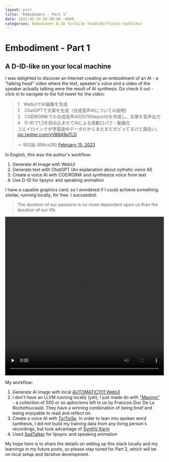 ```yaml
---
layout: post
title: "Embodiment - Part 1"
date: 2023-05-24 00:00:00 -0000
categories: Embodiment D-ID TorToiSe StableDiffusion SadTalker
---
```


# Embodiment - Part 1

## A D-ID-like on your local machine 

I was delighted to discover an Internet creating an embodiment of an AI - a "talking head" video where the text, speaker's voice and a video of the speaker actually talking were the result of AI synthesis.
Do check it out - click in to navigate to the full tweet for the video:

<blockquote class="twitter-tweet"><p lang="ja" dir="ltr">1　WebUIでAI画像を生成<br>2　ChatGPTで文章を生成（合成音声AIについての説明）<br>3　COEIROINKでの合成音声AI(25/100epoch)を作成し、文章を音声出力<br>4　D-IDで1,3を読み込ませてAIによる自動口パク・動画化<br>コエイロインクが学習途中データだからまだまだガビってるけど面白い。 <a href="https://t.co/yVB8A9pTLD">pic.twitter.com/yVB8A9pTLD</a></p>&mdash; 852話 (@8co28) <a href="https://twitter.com/8co28/status/1625838748486496257?ref_src=twsrc%5Etfw">February 15, 2023</a></blockquote> 

In English, this was the author's workflow:
1. Generate AI image with WebUI
2. Generate text with ChatGPT (An explanation about sythetic voice AI)
3. Create a voice AI with COEIROINK and synthesize voice from text
4. Use D-ID for lipsync and speaking animation

I have a capable graphics card, so I wondered if I could achieve something similar, running locally, for free.
I succeeded:

> The duration of our passions is no more dependant upon us than the duration of our life.

<video
  src="{{site.url}}/assets/HermitageMikuReadsMaxim5.mp4"
  width="512"
  height="512"
  preload='none'
  controls>
Your browser does not support the video element
</video>

My workflow:

1. Generate AI image with local [AUTOMATIC1111 WebUI](https://github.com/AUTOMATIC1111/stable-diffusion-webui)
2. I don't have an LLVM running locally (yet), I just made do with ["Maxims"](https://www.gutenberg.org/files/9105/9105-h/9105-h.htm) - a collection of 500 or so aphorisms left to us by Francois Duc De La Rochefoucauld.
They have a winning combination of being brief and being enjoyable to read and reflect on.
3. Create a voice AI with [TorToiSe](https://github.com/neonbjb/tortoise-tts).
In order to lean into spoken word synthesis, I did not build my training data from any living person's recordings, but took advantage of [SynthV Karin](https://www.ah-soft.com/synth-v/karin/)
4. Used [SadTalker](https://github.com/OpenTalker/SadTalker) for lipsync and speaking animation

My hope here is to share the details on setting up this stack locally and my learnings in my future posts, so please stay tuned for Part 2, which will be on local setup and iterative development.
